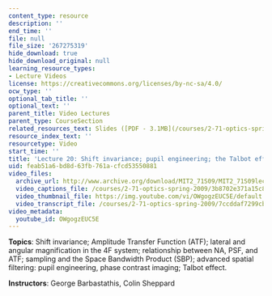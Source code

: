 ```yaml
---
content_type: resource
description: ''
end_time: ''
file: null
file_size: '267275319'
hide_download: true
hide_download_original: null
learning_resource_types:
- Lecture Videos
license: https://creativecommons.org/licenses/by-nc-sa/4.0/
ocw_type: ''
optional_tab_title: ''
optional_text: ''
parent_title: Video Lectures
parent_type: CourseSection
related_resources_text: Slides ([PDF - 3.1MB](/courses/2-71-optics-spring-2009/resources/mit2_71s09_lec20))
resource_index_text: ''
resourcetype: Video
start_time: ''
title: 'Lecture 20: Shift invariance; pupil engineering; the Talbot effect'
uid: feab51a6-bd8d-63fb-761a-cfcd53550881
video_files:
  archive_url: http://www.archive.org/download/MIT2_71S09/MIT2_71S09lec20_300k.mp4
  video_captions_file: /courses/2-71-optics-spring-2009/3b8702e371a15c8c85b2e4781c367086_OWgogzEUC5E.vtt
  video_thumbnail_file: https://img.youtube.com/vi/OWgogzEUC5E/default.jpg
  video_transcript_file: /courses/2-71-optics-spring-2009/7ccddaf7299cb68204d6be0a83e65f71_OWgogzEUC5E.pdf
video_metadata:
  youtube_id: OWgogzEUC5E
---
```


**Topics**: Shift invariance; Amplitude Transfer Function (ATF); lateral and angular magnification in the 4F system; relationship between NA, PSF, and ATF; sampling and the Space Bandwidth Product (SBP); advanced spatial filtering: pupil engineering, phase contrast imaging; Talbot effect.

**Instructors**: George Barbastathis, Colin Sheppard

